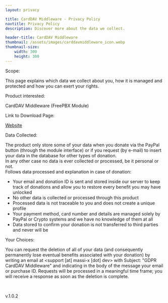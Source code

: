 ```yaml
---
layout: privacy

title: CardDAV Middleware - Privacy Policy
navtitle: Privacy Policy
description: Discover more about the data we collect.

header-title: CardDAV Middleware
thumbnail: /assets/images/carddavmiddleware_icon.webp
thumbnail-size: 
    width: 300
    height: 300
---
```


<p class="title">Scope:</p>
<p class="text">This page explains which data we collect about you, how it is managed and protected and how
	you can exert your rights.</p>
<p class="title">Product interested:</p>
<p class="text">CardDAV Middleware (FreePBX Module)</p>
<p class="title">Link to Download Page:</p>
<p class="text"><a target="_blank" href="https://carddavmiddleware.massi-x.dev">Website</a>
</p>
<p class="title">Data Collected:</p>
<div class="text">
	The product only store some of your data when you donate via the PayPal button (through the
	module interface) or if you request (by e-mail) to insert your data in the database for other
	types of donation.
	<br>
	In any other case no data is ever collected or processed, be it personal or not.
	<br>
	Follows data processed and explanation in case of donation:
	<ul>
		<li>Your email and donation ID is sent and stored inside our server to keep track of donations and
			allow you to restore every benefit you may have unlocked</li>
		<li>No other data is collected or processed through this product</li>
		<li>Processed data is not traceable to you and does not create a unique profile</li>
		<li>Your payment method, card number and details are managed solely by PayPal or Crypto systems
			and we have no knowledge of them at all</li>
		<li>Data stored to confirm your donation is not transferred to third parties and never will be</li>
	</ul>
</div>
<p class="title">Your Choices:</p>
<p class="text">You can request the deletion of all of your data (and consequently permanently lose eventual
	benefits associated with your donation) by writing an email at &#60;support [at] massi-x [dot] dev&#62; with
	Subject: "GDPR CardDAV Middleware" and indicating in the body of the message your email or purchase ID.
	Requests will be processed in a meaningful time frame; you will receive a response as soon as the
	deletion is complete.</p>
<br>
<p class="text align-right">v.1.0.2</p>
